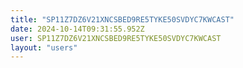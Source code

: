 ```yaml
---
title: "SP11Z7DZ6V21XNCSBED9RE5TYKE50SVDYC7KWCAST"
date: 2024-10-14T09:31:55.952Z
user: SP11Z7DZ6V21XNCSBED9RE5TYKE50SVDYC7KWCAST
layout: "users"
---
```

    